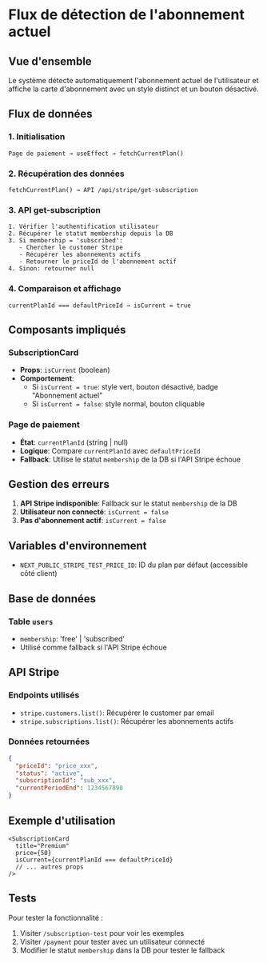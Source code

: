 # Flux de détection de l'abonnement actuel

## Vue d'ensemble

Le système détecte automatiquement l'abonnement actuel de l'utilisateur et affiche la carte d'abonnement avec un style distinct et un bouton désactivé.

## Flux de données

### 1. Initialisation
```
Page de paiement → useEffect → fetchCurrentPlan()
```

### 2. Récupération des données
```
fetchCurrentPlan() → API /api/stripe/get-subscription
```

### 3. API get-subscription
```
1. Vérifier l'authentification utilisateur
2. Récupérer le statut membership depuis la DB
3. Si membership = 'subscribed':
   - Chercher le customer Stripe
   - Récupérer les abonnements actifs
   - Retourner le priceId de l'abonnement actif
4. Sinon: retourner null
```

### 4. Comparaison et affichage
```
currentPlanId === defaultPriceId → isCurrent = true
```

## Composants impliqués

### SubscriptionCard
- **Props**: `isCurrent` (boolean)
- **Comportement**: 
  - Si `isCurrent = true`: style vert, bouton désactivé, badge "Abonnement actuel"
  - Si `isCurrent = false`: style normal, bouton cliquable

### Page de paiement
- **État**: `currentPlanId` (string | null)
- **Logique**: Compare `currentPlanId` avec `defaultPriceId`
- **Fallback**: Utilise le statut `membership` de la DB si l'API Stripe échoue

## Gestion des erreurs

1. **API Stripe indisponible**: Fallback sur le statut `membership` de la DB
2. **Utilisateur non connecté**: `isCurrent = false`
3. **Pas d'abonnement actif**: `isCurrent = false`

## Variables d'environnement

- `NEXT_PUBLIC_STRIPE_TEST_PRICE_ID`: ID du plan par défaut (accessible côté client)

## Base de données

### Table `users`
- `membership`: 'free' | 'subscribed'
- Utilisé comme fallback si l'API Stripe échoue

## API Stripe

### Endpoints utilisés
- `stripe.customers.list()`: Récupérer le customer par email
- `stripe.subscriptions.list()`: Récupérer les abonnements actifs

### Données retournées
```json
{
  "priceId": "price_xxx",
  "status": "active",
  "subscriptionId": "sub_xxx",
  "currentPeriodEnd": 1234567890
}
```

## Exemple d'utilisation

```tsx
<SubscriptionCard
  title="Premium"
  price={50}
  isCurrent={currentPlanId === defaultPriceId}
  // ... autres props
/>
```

## Tests

Pour tester la fonctionnalité :
1. Visiter `/subscription-test` pour voir les exemples
2. Visiter `/payment` pour tester avec un utilisateur connecté
3. Modifier le statut `membership` dans la DB pour tester le fallback
